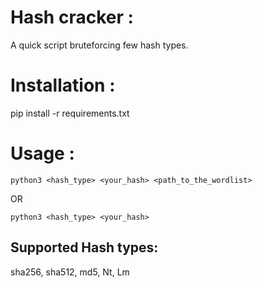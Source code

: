 # Hash cracker :
A quick script bruteforcing few hash types.

# Installation :
pip install -r requirements.txt

# Usage : 
``python3 <hash_type> <your_hash> <path_to_the_wordlist>``

OR

``python3 <hash_type> <your_hash>``

## Supported Hash types:
sha256, sha512, md5, Nt, Lm

